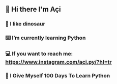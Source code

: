 ## 👋 Hi there I'm Açi

### 🐲 I like dinosaur

### ⌨️ I’m currently learning Python

### 💻 If you want to reach me: https://www.instagram.com/aci.py/?hl=tr
 
### 🧰 I Give Myself 100 Days To Learn Python
 
